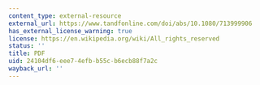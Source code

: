 ```yaml
---
content_type: external-resource
external_url: https://www.tandfonline.com/doi/abs/10.1080/713999906
has_external_license_warning: true
license: https://en.wikipedia.org/wiki/All_rights_reserved
status: ''
title: PDF
uid: 24104df6-eee7-4efb-b55c-b6ecb88f7a2c
wayback_url: ''
---
```

